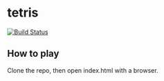 # tetris

[![Build Status](https://travis-ci.org/tanel/tetris.svg?branch=master)](https://travis-ci.org/tanel/tetris)

## How to play

Clone the repo, then open index.html with a browser.
